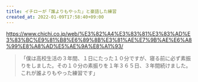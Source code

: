 ```yaml
---
title: イチローが「誰よりもやった」と豪語した練習
created_at: 2022-01-09T17:58:40+09:00
---
```


https://www.chichi.co.jp/web/%E3%82%A4%E3%83%81%E3%83%AD%E3%83%BC%E9%81%B8%E6%89%8B%E3%81%AE%E7%9B%AE%E6%A8%99%E8%A8%AD%E5%AE%9A%E8%A1%93/

> 「僕は高校生活の３年間、１日にたった１０分ですが、寝る前に必ず素振りをしました。その１０分の素振りを１年３６５日、３年間続けました。これが誰よりもやった練習です」

